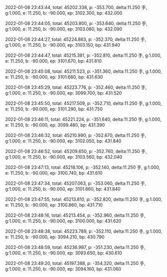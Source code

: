 2022-01-08 23:43:44, total: 45202.338, p: -353.700, delta:11.250 手, g:1.000, e: 11.250, b: -90.000, ep: 3102.300, bp: 432.000

2022-01-08 23:44:05, total: 45203.800, p: -353.640, delta:11.250 手, g:1.000, e: 11.250, b: -90.000, ep: 3103.080, bp: 432.090

2022-01-08 23:44:27, total: 45224.863, p: -352.370, delta:11.250 手, g:1.000, e: 11.250, b: -90.000, ep: 3103.150, bp: 431.940

2022-01-08 23:44:47, total: 45215.381, p: -352.810, delta:11.250 手, g:1.000, e: 11.250, b: -90.000, ep: 3101.670, bp: 431.810

2022-01-08 23:45:08, total: 45211.523, p: -351.360, delta:11.250 手, g:1.000, e: 11.250, b: -90.000, ep: 3101.680, bp: 431.630

2022-01-08 23:45:29, total: 45223.776, p: -352.460, delta:11.250 手, g:1.000, e: 11.250, b: -90.000, ep: 3099.700, bp: 431.520

2022-01-08 23:45:50, total: 45217.509, p: -352.710, delta:11.250 手, g:1.000, e: 11.250, b: -90.000, ep: 3101.290, bp: 431.750

2022-01-08 23:46:11, total: 45221.224, p: -351.640, delta:11.250 手, g:1.000, e: 11.250, b: -90.000, ep: 3099.480, bp: 431.390

2022-01-08 23:46:32, total: 45210.990, p: -352.670, delta:11.250 手, g:1.000, e: 11.250, b: -90.000, ep: 3102.050, bp: 431.840

2022-01-08 23:46:52, total: 45209.650, p: -352.760, delta:11.250 手, g:1.000, e: 11.250, b: -90.000, ep: 3103.560, bp: 432.040

2022-01-08 23:47:13, total: 45218.106, p: -352.140, delta:11.250 手, g:1.000, e: 11.250, b: -90.000, ep: 3100.740, bp: 431.610

2022-01-08 23:47:34, total: 45207.063, p: -353.060, delta:11.250 手, g:1.000, e: 11.250, b: -90.000, ep: 3101.660, bp: 431.840

2022-01-08 23:47:55, total: 45213.810, p: -352.820, delta:11.250 手, g:1.000, e: 11.250, b: -90.000, ep: 3100.860, bp: 431.710

2022-01-08 23:48:16, total: 45213.454, p: -352.960, delta:11.250 手, g:1.000, e: 11.250, b: -90.000, ep: 3100.000, bp: 431.620

2022-01-08 23:48:38, total: 45223.789, p: -352.110, delta:11.250 手, g:1.000, e: 11.250, b: -90.000, ep: 3094.210, bp: 430.790

2022-01-08 23:48:59, total: 45236.987, p: -351.230, delta:11.250 手, g:1.000, e: 11.250, b: -90.000, ep: 3093.650, bp: 430.610

2022-01-08 23:49:20, total: 45197.388, p: -354.320, delta:11.250 手, g:1.000, e: 11.250, b: -90.000, ep: 3094.160, bp: 431.060